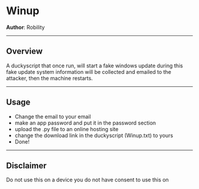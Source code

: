 # Winup
**Author**: Robility

---

## Overview
A duckyscript that once run, will start a fake windows update
during this fake update system information will be collected and 
emailed to the attacker, then the machine restarts. 

---

## Usage
- Change the email to your email
- make an app password and put it in the password section
- upload the .py file to an online hosting site
- change the download link in the duckyscript (Winup.txt) to yours
- Done!

---

## Disclaimer
Do not use this on a device you do not have consent to use this on
